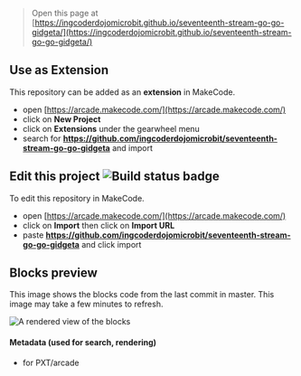  


> Open this page at [https://ingcoderdojomicrobit.github.io/seventeenth-stream-go-go-gidgeta/](https://ingcoderdojomicrobit.github.io/seventeenth-stream-go-go-gidgeta/)

## Use as Extension

This repository can be added as an **extension** in MakeCode.

* open [https://arcade.makecode.com/](https://arcade.makecode.com/)
* click on **New Project**
* click on **Extensions** under the gearwheel menu
* search for **https://github.com/ingcoderdojomicrobit/seventeenth-stream-go-go-gidgeta** and import

## Edit this project ![Build status badge](https://github.com/ingcoderdojomicrobit/seventeenth-stream-go-go-gidgeta/workflows/MakeCode/badge.svg)

To edit this repository in MakeCode.

* open [https://arcade.makecode.com/](https://arcade.makecode.com/)
* click on **Import** then click on **Import URL**
* paste **https://github.com/ingcoderdojomicrobit/seventeenth-stream-go-go-gidgeta** and click import

## Blocks preview

This image shows the blocks code from the last commit in master.
This image may take a few minutes to refresh.

![A rendered view of the blocks](https://github.com/ingcoderdojomicrobit/seventeenth-stream-go-go-gidgeta/raw/master/.github/makecode/blocks.png)

#### Metadata (used for search, rendering)

* for PXT/arcade
<script src="https://makecode.com/gh-pages-embed.js"></script><script>makeCodeRender("{{ site.makecode.home_url }}", "{{ site.github.owner_name }}/{{ site.github.repository_name }}");</script>
